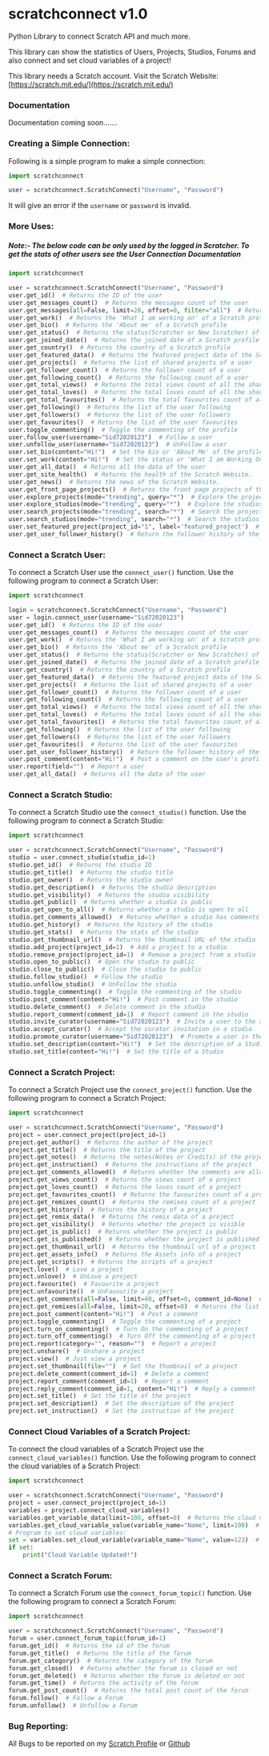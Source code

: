 # scratchconnect v1.0

Python Library to connect Scratch API and much more.

This library can show the statistics of Users, Projects, Studios, Forums and also connect and set cloud variables of a
project!

This library needs a Scratch account. Visit the Scratch Website: [https://scratch.mit.edu/](https://scratch.mit.edu/)

### Documentation

Documentation coming soon.......

### Creating a Simple Connection:

Following is a simple program to make a simple connection:

```python
import scratchconnect

user = scratchconnect.ScratchConnect("Username", "Password")
```

It will give an error if the `username` or `password` is invalid.

### More Uses:

##### Note:- The below code can be only used by the logged in Scratcher. To get the stats of other users see the User Connection Documentation

```python
import scratchconnect

user = scratchconnect.ScratchConnect("Username", "Password")
user.get_id()  # Returns the ID of the user
user.get_messages_count()  # Returns the messages count of the user
user.get_messages(all=False, limit=20, offset=0, filter="all")  # Returns the messages
user.get_work()  # Returns the 'What I am working on' of a Scratch profile
user.get_bio()  # Returns the 'About me' of a Scratch profile
user.get_status()  # Returns the status(Scratcher or New Scratcher) of a Scratch profile
user.get_joined_date()  # Returns the joined date of a Scratch profile
user.get_country()  # Returns the country of a Scratch profile
user.get_featured_data()  # Returns the featured project data of the Scratch profile
user.get_projects()  # Returns the list of shared projects of a user
user.get_follower_count()  # Returns the follower count of a user
user.get_following_count()  # Returns the following count of a user
user.get_total_views()  # Returns the total views count of all the shared projects of a user
user.get_total_loves()  # Returns the total loves count of all the shared projects of a user
user.get_total_favourites()  # Returns the total favourites count of all the shared projects of a user
user.get_following()  # Returns the list of the user following
user.get_followers()  # Returns the list of the user followers
user.get_favourites()  # Returns the list of the user favourites
user.toggle_commenting()  # Toggle the commenting of the profile
user.follow_user(username="Sid72020123")  # Follow a user
user.unfollow_user(username="Sid72020123")  # UnFollow a user
user.set_bio(content="Hi!")  # Set the bio or 'About Me' of the profile
user.set_work(content="Hi!")  # Set the status or 'What I am Working On' of the profile
user.get_all_data()  # Returns all the data of the user
user.get_site_health()  # Returns the health of the Scratch Website.
user.get_news()  # Returns the news of the Scratch Website.
user.get_front_page_projects()  # Returns the front page projects of the Scratch Website.
user.explore_projects(mode="trending", query="*")  # Explore the projects
user.explore_studios(mode="trending", query="*")  # Explore the studios
user.search_projects(mode="trending", search="*")  # Search the projects
user.search_studios(mode="trending", search="*")  # Search the studios
user.set_featured_project(project_id="1", label='featured_project')  # Set the 'Featured Project' of a Scratch Profile
user.get_user_follower_history()  # Return the follower history of the user
```

### Connect a Scratch User:

To connect a Scratch User use the `connect_user()` function. Use the following program to connect a Scratch User:

```python
import scratchconnect

login = scratchconnect.ScratchConnect("Username", "Password")
user = login.connect_user(username="Sid72020123")
user.get_id()  # Returns the ID of the user
user.get_messages_count()  # Returns the messages count of the user
user.get_work()  # Returns the 'What I am working on' of a Scratch profile
user.get_bio()  # Returns the 'About me' of a Scratch profile
user.get_status()  # Returns the status(Scratcher or New Scratcher) of a Scratch profile
user.get_joined_date()  # Returns the joined date of a Scratch profile
user.get_country()  # Returns the country of a Scratch profile
user.get_featured_data()  # Returns the featured project data of the Scratch profile
user.get_projects()  # Returns the list of shared projects of a user
user.get_follower_count()  # Returns the follower count of a user
user.get_following_count()  # Returns the following count of a user
user.get_total_views()  # Returns the total views count of all the shared projects of a user
user.get_total_loves()  # Returns the total loves count of all the shared projects of a user
user.get_total_favourites()  # Returns the total favourites count of all the shared projects of a user
user.get_following()  # Returns the list of the user following
user.get_followers()  # Returns the list of the user followers
user.get_favourites()  # Returns the list of the user favourites
user.get_user_follower_history()  # Return the follower history of the user
user.post_comment(content="Hi!")  # Post a comment on the user's profile
user.report(field="")  # Report a user
user.get_all_data()  # Returns all the data of the user
```

### Connect a Scratch Studio:

To connect a Scratch Studio use the `connect_studio()` function. Use the following program to connect a Scratch Studio:

```python
import scratchconnect

user = scratchconnect.ScratchConnect("Username", "Password")
studio = user.connect_studio(studio_id=1)
studio.get_id()  # Returns the studio ID
studio.get_title()  # Returns the studio title
studio.get_owner()  # Returns the studio owner
studio.get_description()  # Returns the studio description
studio.get_visibility()  # Returns the studio visibility
studio.get_public()  # Returns whether a studio is public
studio.get_open_to_all()  # Returns whether a studio is open to all
studio.get_comments_allowed()  # Returns whether a studio has comments allowed
studio.get_history()  # Returns the history of the studio
studio.get_stats()  # Returns the stats of the studio
studio.get_thumbnail_url()  # Returns the thumbnail URL of the studio
studio.add_project(project_id=1)  # Add a project to a studio
studio.remove_project(project_id=1)  # Remove a project from a studio
studio.open_to_public()  # Open the studio to public
studio.close_to_public()  # Close the studio to public
studio.follow_studio()  # Follow the studio
studio.unfollow_studio()  # UnFollow the studio
studio.toggle_commenting()  # Toggle the commenting of the studio
studio.post_comment(content="Hi!")  # Post comment in the studio
studio.delete_comment()  # Delete comment in the studio
studio.report_comment(comment_id=1)  # Report comment in the studio
studio.invite_curator(username="Sid72020123")  # Invite a user to the studio
studio.accept_curator()  # Accept the curator invitation in a studio
studio.promote_curator(username="Sid72020123")  # Promote a user in the studio
studio.set_description(content="Hi!")  # Set the description of a Studio
studio.set_title(content="Hi!")  # Set the title of a Studio
```

### Connect a Scratch Project:

To connect a Scratch Project use the `connect_project()` function. Use the following program to connect a Scratch
Project:

```python
import scratchconnect

user = scratchconnect.ScratchConnect("Username", "Password")
project = user.connect_project(project_id=1)
project.get_author()  # Returns the author of the project
project.get_title()  # Returns the title of the project
project.get_notes()  # Returns the notes(Notes or Credits) of the project
project.get_instruction()  # Returns the instructions of the project
project.get_comments_allowed()  # Returns whether the comments are allowed in a project
project.get_views_count()  # Returns the views count of a project
project.get_loves_count()  # Returns the loves count of a project
project.get_favourites_count()  # Returns the favourites count of a project
project.get_remixes_count()  # Returns the remixes count of a project
project.get_history()  # Returns the history of a project
project.get_remix_data()  # Returns the remix data of a project
project.get_visibility()  # Returns whether the project is visible
project.get_is_public()  # Returns whether the project is public
project.get_is_published()  # Returns whether the project is published
project.get_thumbnail_url()  # Returns the thumbnail url of a project
project.get_assets_info()  # Returns the Assets info of a project
project.get_scripts()  # Returns the scripts of a project
project.love()  # Love a project
project.unlove()  # UnLove a project
project.favourite()  # Favourite a project
project.unfavourite()  # UnFavourite a project
project.get_comments(all=False, limit=40, offset=0, comment_id=None)  # Returns the list of comments of a project
project.get_remixes(all=False, limit=20, offset=0)  # Returns the list of remixes of a project
project.post_comment(content="Hi!")  # Post a comment
project.toggle_commenting()  # Toggle the commenting of a project
project.turn_on_commenting()  # Turn On the commenting of a project
project.turn_off_commenting()  # Turn Off the commenting of a project
project.report(category="", reason="")  # Report a project
project.unshare()  # Unshare a project
project.view()  # Just view a project
project.set_thumbnail(file="")  # Set the thumbnail of a project
project.delete_comment(comment_id=1)  # Delete a comment
project.report_comment(comment_id=1)  # Report a comment
project.reply_comment(comment_id=1, content="Hi!")  # Reply a comment
project.set_title()  # Set the title of the project
project.set_description()  # Set the description of the project
project.set_instruction()  # Set the instruction of the project
```

### Connect Cloud Variables of a Scratch Project:

To connect the cloud variables of a Scratch Project use the `connect_cloud_variables()` function. Use the following
program to connect the cloud variables of a Scratch Project:

```python
import scratchconnect

user = scratchconnect.ScratchConnect("Username", "Password")
project = user.connect_project(project_id=1)
variables = project.connect_cloud_variables()
variables.get_variable_data(limit=100, offset=0)  # Returns the cloud variable data
variables.get_cloud_variable_value(variable_name="Name", limit=100)  # Returns the cloud variable value
# Program to set cloud variables:
set = variables.set_cloud_variable(variable_name="Name", value=123)  # Set a Cloud Variable
if set:
    print("Cloud Variable Updated!")
```

### Connect a Scratch Forum:

To connect a Scratch Forum use the `connect_forum_topic()` function. Use the following program to connect a Scratch
Forum:

```python
import scratchconnect

user = scratchconnect.ScratchConnect("Username", "Password")
forum = user.connect_forum_topic(forum_id=1)
forum.get_id()  # Returns the id of the forum
forum.get_title()  # Returns the title of the forum
forum.get_category()  # Returns the category of the forum
forum.get_closed()  # Returns whether the forum is closed or not
forum.get_deleted()  # Returns whether the forum is deleted or not
forum.get_time()  # Returns the activity of the forum
forum.get_post_count()  # Returns the total post count of the forum
forum.follow()  # Follow a Forum
forum.unfollow()  # Unfollow a Forum
```

### Bug Reporting:
All Bugs to be reported on my [Scratch Profile](https://scratch.mit.edu/users/Sid72020123/) or [Github](https://github.com/Sid72020123/scratchconnect/issues)
